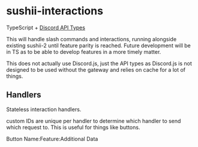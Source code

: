 # sushii-interactions

TypeScript + [Discord API Types](https://github.com/discordjs/discord-api-types)

This will handle slash commands and interactions, running alongside existing
sushii-2 until feature parity is reached. Future development will be in TS as to
be able to develop features in a more timely matter.

This does not actually use Discord.js, just the API types as Discord.js is not
designed to be used without the gateway and relies on cache for a lot of things.

## Handlers

Stateless interaction handlers.

custom IDs are unique per handler to determine which handler to send which 
request to. This is useful for things like buttons.

Button Name:Feature:Additional Data
